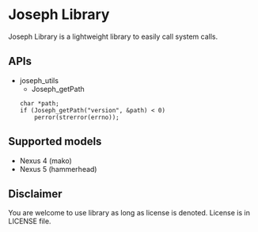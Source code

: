 Joseph Library
===============================================================================
Joseph Library is a lightweight library to easily call system calls. 


## APIs
* joseph_utils
	- Joseph_getPath
	```` 
	char *path;
 	if (Joseph_getPath("version", &path) < 0)
 		perror(strerror(errno));
 	````
 	

## Supported models
- Nexus 4 (mako)
- Nexus 5 (hammerhead)

## Disclaimer
You are welcome to use library as long as license is denoted. 
License is in LICENSE file. 